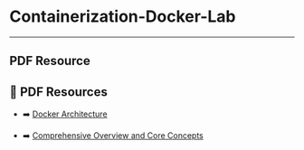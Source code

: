 # Containerization-Docker-Lab

---

## PDF Resource
## 📂 PDF Resources  

- ➡️ [Docker Architecture](https://github.com/Waqar-cyberSecurity/Containerization-Docker-Lab/blob/main/00.%20Containerization%20Docker%20Pdf/docker_overview.pdf)



- ➡️ [Comprehensive Overview and Core Concepts]()

